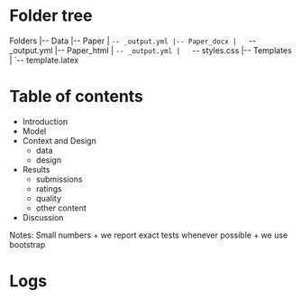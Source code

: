 
Folder tree
================

Folders
  |-- Data
  |-- Paper
  |   `-- _output.yml
  |-- Paper_docx
  |   `-- _output.yml
  |-- Paper_html
  |   `-- _output.yml
  |   `-- styles.css
  |-- Templates
  |   `-- template.latex


Table of contents
====================

- Introduction
- Model
- Context and Design
  + data
  + design
- Results
  + submissions
  + ratings
  + quality
  + other content
- Discussion

Notes:
Small numbers
    + we report exact tests whenever possible
    + we use bootstrap

Logs
====


